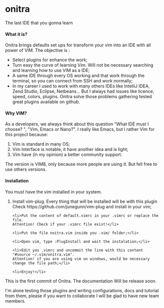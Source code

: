 # onitra
<p>The last IDE that you gonna learn</p>


<h4>What it is?</h4>

Onitra brings defaults set ups for transform your vim into an IDE with all power of VIM.
The objective is :

<ul>
    <li>Select plugins for enhance the work;</li>
    <li>Turn easy the curve of learning Vim. Will not be necessary searching and learning how to use VIM as a IDE;</li>
    <li>A same IDE through every OS working and that work  through  the terminal, so you can connect from SSH and work normally;</li>
    <li>In my career I used to work with many others IDEs like  IntelliJ IDEA, Zend Studio, Eclipse, Netbeans... But I always had issues like licence, speed, colors, plugins. Onitra solve those problems gathering tested great plugins available on github.</li>
</ul>

<h4>Why VIM?</h4>

As a developers, we always think about this question "What IDE must I choose? ", "Vim, Emacs or Nano?". I really like Emacs, but I rather Vim for this project because:
<ol>
    <li>Vim is standard in many OS;</li>
    <li>Vim Interface is notable, it have another idea and is light;</li>
    <li>Vim have (in my opinion) a better community support.</li>
</ol>

The version is VIM8, only because more people are using it. But fell free to use others versions.


<h4>Installation</h4>

You must have the vim installed in your system.

<ol>
    <li>Install vim-plug. Every thing that will be installed will be with this plugin
    Check https://github.com/junegunn/vim-plug and install in your vim;</li>

    <li>Put the content of default.vimrc in your .vimrc or replace the file.
    Attention! Check if your .vimrc file exist!</li>

    <li>Put the file noitra.vim inside you .vim/ folder;</li>

    <li>Open vim, type :PlugInstall and wait the instalation;</li>

    <li>Edit you .vimrc and uncommit the line with this content "#source ~/.vim/onitra.vim".
    Attention! if you are using vim on windows, would be necessary change the file path;</li>

    <li>Enjoy!</li>
</ol>



This is the first commit of Onitra. The documentation Will be release soon.

I'm alone testing those plugins and writing configurations, docs and tutorial from them, please if you want to collaborate I will be glad to have new team members.
